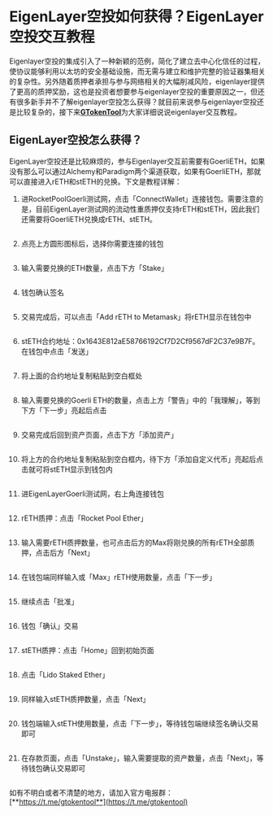 # EigenLayer空投如何获得？EigenLayer空投交互教程

Eigenlayer空投的集成引入了一种新颖的范例，简化了建立去中心化信任的过程，使协议能够利用以太坊的安全基础设施，而无需与建立和维护完整的验证器集相关的复杂性。另外随着质押者承担与参与网络相关的大幅削减风险，eigenlayer提供了更高的质押奖励，这也是投资者想要参与eigenlayer空投的重要原因之一，但还有很多新手并不了解eigenlayer空投怎么获得？就目前来说参与eigenlayer空投还是比较复杂的，接下来[**GTokenTool**](https://www.gtokentool.com)为大家详细说说eigenlayer交互教程。

## EigenLayer空投怎么获得？

EigenLayer空投还是比较麻烦的，参与Eigenlayer交互前需要有GoerliETH，如果没有那么可以通过Alchemy和Paradigm两个渠道获取，如果有GoerliETH，那就可以直接进入rETH和stETH的兑换。下文是教程详解：

1. 进RocketPoolGoerli测试网，点击「ConnectWallet」连接钱包。需要注意的是，目前EigenLayer测试网的流动性重质押仅支持rETH和stETH，因此我们还需要将GoerliETH兑换成rETH、stETH。

<figure><img src="../.gitbook/assets/1 (5).png" alt=""><figcaption></figcaption></figure>

2. 点亮上方圆形图标后，选择你需要连接的钱包

<figure><img src="../.gitbook/assets/2 (2).png" alt=""><figcaption></figcaption></figure>

3. 输入需要兑换的ETH数量，点击下方「Stake」

<figure><img src="../.gitbook/assets/3 (2).png" alt=""><figcaption></figcaption></figure>

4. 钱包确认签名

<figure><img src="../.gitbook/assets/4 (2).png" alt=""><figcaption></figcaption></figure>

5. 交易完成后，可以点击「Add rETH to Metamask」将rETH显示在钱包中

<figure><img src="../.gitbook/assets/5 (1).png" alt=""><figcaption></figcaption></figure>

6. stETH合约地址：0x1643E812aE58766192Cf7D2Cf9567dF2C37e9B7F。在钱包中点击「发送」

<figure><img src="../.gitbook/assets/6 (1).png" alt=""><figcaption></figcaption></figure>

7. 将上面的合约地址复制粘贴到空白框处

<figure><img src="../.gitbook/assets/7.png" alt=""><figcaption></figcaption></figure>

8. 输入需要兑换的Goerli ETH的数量，点击上方「警告」中的「我理解」，等到下方「下一步」亮起后点击

<figure><img src="../.gitbook/assets/8.jpg" alt=""><figcaption></figcaption></figure>

9. 交易完成后回到资产页面，点击下方「添加资产」

<figure><img src="../.gitbook/assets/9.png" alt=""><figcaption></figcaption></figure>

10. 将上方的合约地址复制粘贴到空白框内，待下方「添加自定义代币」亮起后点击就可将stETH显示到钱包内

<figure><img src="../.gitbook/assets/10.jpg" alt=""><figcaption></figcaption></figure>

11. 进EigenLayerGoerli测试网，右上角连接钱包

<figure><img src="../.gitbook/assets/11 (2).png" alt=""><figcaption></figcaption></figure>

12. rETH质押：点击「Rocket Pool Ether」

<figure><img src="../.gitbook/assets/12.png" alt=""><figcaption></figcaption></figure>

13. 输入需要rETH质押数量，也可点击后方的Max将刚兑换的所有rETH全部质押，点击后方「Next」

<figure><img src="../.gitbook/assets/13.png" alt=""><figcaption></figcaption></figure>

14. 在钱包端同样输入或「Max」rETH使用数量，点击「下一步」

<figure><img src="../.gitbook/assets/14.png" alt=""><figcaption></figcaption></figure>

15. 继续点击「批准」

<figure><img src="../.gitbook/assets/15.png" alt=""><figcaption></figcaption></figure>

16. 钱包「确认」交易

<figure><img src="../.gitbook/assets/16.png" alt=""><figcaption></figcaption></figure>

17. stETH质押：点击「Home」回到初始页面

<figure><img src="../.gitbook/assets/17.png" alt=""><figcaption></figcaption></figure>

18. 点击「Lido Staked Ether」

<figure><img src="../.gitbook/assets/18.png" alt=""><figcaption></figcaption></figure>

19. 同样输入stETH质押数量，点击「Next」

<figure><img src="../.gitbook/assets/19.png" alt=""><figcaption></figcaption></figure>

20. 钱包端输入stETH使用数量，点击「下一步」，等待钱包端继续签名确认交易即可

<figure><img src="../.gitbook/assets/20.png" alt=""><figcaption></figcaption></figure>

21. 在存款页面，点击「Unstake」，输入需要提取的资产数量，点击「Next」，等待钱包确认交易即可

<figure><img src="../.gitbook/assets/21.png" alt=""><figcaption></figcaption></figure>

如有不明白或者不清楚的地方，请加入官方电报群：[**https://t.me/gtokentool**](https://t.me/gtokentool)
